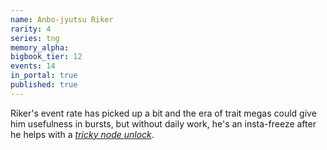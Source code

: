 ```yaml
---
name: Anbo-jyutsu Riker
rarity: 4
series: tng
memory_alpha:
bigbook_tier: 12
events: 14
in_portal: true
published: true
---
```


Riker's event rate has picked up a bit and the era of trait megas could give him usefulness in bursts, but without daily work, he's an insta-freeze after he helps with a [_tricky node unlock_](https://stt.wiki/wiki/Serious_Business).
